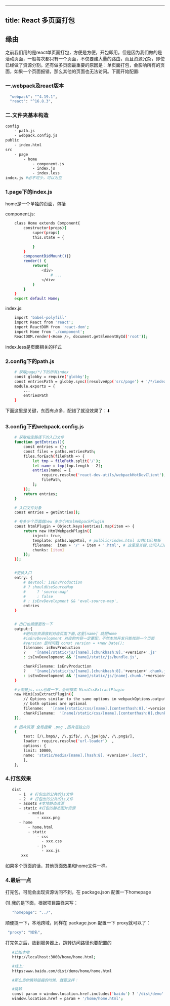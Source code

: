 
---
title: React 多页面打包
---


## 缘由

之前我们用的是react单页面打包，方便是方便，开包即用。但是因为我们做的是活动页面，一般每次都只有一个页面，不仅要建大量的路由，而且资源冗杂，即使已经做了资源分割。还有做多页面最重要的原因是：单页面打包，会影响所有的页面，如果一个页面报错，那么其他的页面也无法访问。下面开始配置:


### 一.webpack及react版本

``` bash
  "webpack": "^4.19.1",
  "react": "^16.8.3",
```

### 二.文件夹基本构造

``` bash
config 
    - path.js
    - webpack.config.js
public 
    - index.html
src    
    - page 
        - home 
            - component.js
            - index.js 
            - index.less
index.js #必不可少，可以为空
```

<!-- More info: [Generating](https://hexo.io/docs/generating.html) -->

### 1.page下的index.js

home是一个单独的页面，包括 

component.js:
``` bash
    class Home extends Component{
        constructor(props){
            super(props)
            this.state = {
                
            }
        }
        componentDidMount(){}
        render() {
            return(
                <div>
                    # ...
                </div>
            )
        }
    }
    export default Home;
```

index.js:
``` bash
    import 'babel-polyfill'
    import React from 'react';
    import ReactDOM from 'react-dom';
    import Home from './component';
    ReactDOM.render(<Home />, document.getElementById('root'));
```

index.less是页面相关的样式

### 2.config下的path.js

``` bash
    # 获取page/*/下的所有index
    const globby = require('globby');
    const entriesPath = globby.sync([resolveApp('src/page') + '/*/index.js']);
    module.exports = {
        ...
        entriesPath
    }
```

下面这里是关键，东西有点多，配错了就没效果了：⬇️
### 3.config下的webpack.config.js

``` bash
    # 获取指定路径下的入口文件
    function getEntries(){
        const entries = {};
        const files = paths.entriesPath;
        files.forEach(filePath => {
            let tmp = filePath.split('/');
            let name = tmp[tmp.length - 2];
            entries[name] = [
                require.resolve('react-dev-utils/webpackHotDevClient'),
                filePath,
            ];
        });
        return entries;
    }

    # 入口文件对象
    const entries = getEntries();

    # 有多少个页面就new 多少个HtmlWebpackPlugin
    const htmlPlugin = Object.keys(entries).map(item => {
        return new HtmlWebpackPlugin({
            inject: true,
            template: paths.appHtml, # pulblic/index.html 公共html模板
            filename:  item + '/' + item + '.html', # 这里是关键,访问入口由这里决定 http://localhost:3000/home/home.html
            chunks: [item]
        });
    });


    #更换入口
    entry: {
        # devtool: isEnvProduction
        # ? shouldUseSourceMap
        #     ? 'source-map'
        #     : false
        # : isEnvDevelopment && 'eval-source-map',
        entries
    }


    # 出口也顺便更改一下
    output:{
        #把对应资源放到对应页面下面,这里[name] 就是home
        #isEnvDevelopment 对应的内容一定要配，不然本地开发只能找到一个页面
        #version 是时间戳 const version = +new Date();
        filename: isEnvProduction
        ?    '[name]/static/js/[name].[chunkhash:8].'+version+'.js'
        : isEnvDevelopment && '[name]/static/js/bundle.js',

        chunkFilename: isEnvProduction
        ?    '[name]/static/js/[name].[chunkhash:8].'+version+'.chunk.js'
        : isEnvDevelopment && '[name]/static/js/[name].chunk.'+version+'.js',
    }

    #上面是js，css也改一下，全局搜索 MiniCssExtractPlugin
    new MiniCssExtractPlugin({
        // Options similar to the same options in webpackOptions.output
        // both options are optional
        filename:   '[name]/static/css/[name].[contenthash:8].'+version+'.css',
        chunkFilename:  '[name]/static/css/[name].[contenthash:8].chunk.'+version+'.css',
    }),

    # 图片资源 全局搜索 .png ,图片是独立的
    {
        test: [/\.bmp$/, /\.gif$/, /\.jpe?g$/, /\.png$/],
        loader: require.resolve('url-loader')  ,
        options: {
        limit: 10000,
        name: 'static/media/[name].[hash:8].'+version+'.[ext]',
        },
    },
```

### 4.打包效果

``` bash
   dist
      - 1  # 打包出的公共的js文件
      - 2  # 打包出的公共的js文件
      - assets #本地静态资源
      - static #打包的静态图片资源
          - media
              - xxxx.png
      - home
          - home.html
          - static
              - css
                - xxx.css
              - js
                - xxx.js
       xxx
```

如果多个页面的话，其他页面效果和home文件一样。

### 4.最后一点

打完包，可能会出现资源访问不到，在 package.json 配置一下homepage

(1).我的是下面，根据项目路径来写：
``` bash
   "homepage": "../",
```
顺便提一下，本地跨域，同样在 package.json 配置一下 proxy就可以了：
 
 ``` bash
  "proxy": "域名",
```

打完包之后，放到服务器上，跳转访问路径也要配置的

 ``` bash
    #比如本地 
    http://localhost:3000/home/home.html;

    #线上:
    https:www.baidu.com/dist/demo/home/home.html

    #那么当你跳转链接的时候，就要这样：

    #跳转
    const param = window.location.href.includes('baidu') ? '/dist/demo' : '';
    window.location.href = param + '/home/home.html';
```


